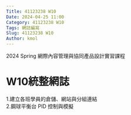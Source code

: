 ```yaml
---
Title: 41123238 W10
Date: 2024-04-25 11:00
Category: 41123238 W10
Tags: 網誌編寫
Slug: 41123238 W10
Author: kmol
---
```


2024 Spring 網際內容管理與協同產品設計實習課程

<!-- PELICAN_END_SUMMARY -->

# W10統整網誌

1.建立各班學員的倉儲、網站與分組連結<br>
2.鋼球平衡台 PID 控制與模擬<br>